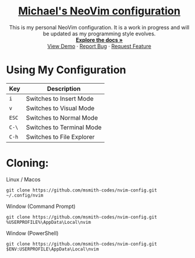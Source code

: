 <a id="top"></a>

<br />
<div align="center">
    <a href="https://github.com/msmith-codes/nvim-config">
        <h1>Michael's NeoVim configuration</h1>
    </a>
</div>

<p align="center">
    This is my personal NeoVim configuration. It is a work in progress and will be updated as my programming
    style evolves.
    <br />
    <a href="https://github.com/msmith-codes/nvim-config"><strong>Explore the docs »</strong></a>
    <br />
    <a href="https://github.com/msmith-codes/nvim-config/">View Demo</a>
    ·
    <a href="https://github.com/msmith-codes/nvim-config/issues/new?labels=bug">Report Bug</a>
    ·
    <a href="https://github.com/msmith-codes/nvim-config/issues/new?labels=enhancement">Request Feature</a>
</p>

# Using My Configuration
| Key | Description |
| --- | ----------- |
| `i` | Switches to Insert Mode |
| `v` | Switches to Visual Mode |
| `ESC` | Switches to Normal Mode |
| `C-\` | Switches to Terminal Mode |
| `C-h` | Switches to File Explorer |

# Cloning:

Linux / Macos
```
git clone https://github.com/msmith-codes/nvim-config.git ~/.config/nvim
```

Window (Command Prompt)
```
git clone https://github.com/msmith-codes/nvim-config.git %USERPROFILE%\AppData\Local\nvim
```

Window (PowerShell)
```
git clone https://github.com/msmith-codes/nvim-config.git $ENV:USERPROFILE\AppData\Local\nvim
```
